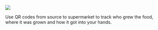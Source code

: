 <img src="http://doc.gold.ac.uk/~wtyzi001/banner.png">

 Use QR codes from source to supermarket to track who grew the food, where it was grown and how it got into your hands.
